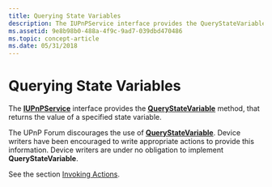 ```yaml
---
title: Querying State Variables
description: The IUPnPService interface provides the QueryStateVariable method, that returns the value of a specified state variable.
ms.assetid: 9e8b98b0-488a-4f9c-9ad7-039dbd470486
ms.topic: concept-article
ms.date: 05/31/2018
---
```


# Querying State Variables

The [**IUPnPService**](/windows/desktop/api/Upnp/nn-upnp-iupnpservice) interface provides the [**QueryStateVariable**](/windows/desktop/api/Upnp/nf-upnp-iupnpservice-querystatevariable) method, that returns the value of a specified state variable.

The UPnP Forum discourages the use of [**QueryStateVariable**](/windows/desktop/api/Upnp/nf-upnp-iupnpservice-querystatevariable). Device writers have been encouraged to write appropriate actions to provide this information. Device writers are under no obligation to implement **QueryStateVariable**.

See the section [Invoking Actions](invoking-actions.md).

 

 




